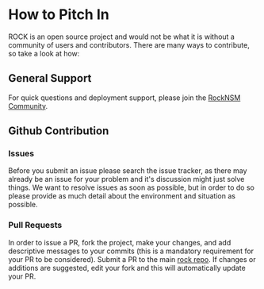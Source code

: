 # How to Pitch In

ROCK is an open source project and would not be what it is without a community of
users and contributors. There are many ways to contribute, so take a look at how:


## General Support
For quick questions and deployment support, please join the
[RockNSM Community](https://community.rocknsm.io).


## Github Contribution

### Issues
Before you submit an issue please search the issue tracker, as there may already
be an issue for your problem and it's discussion might just solve things. We
want to resolve issues as soon as possible, but in order to do so please provide
as much detail about the environment and situation as possible.


### Pull Requests
In order to issue a PR, fork the project, make your changes, and add descriptive
messages to your commits (this is a mandatory requirement for your PR to be
considered). Submit a PR to the main [rock repo](https://github.com/rocknsm/rock).
If changes or additions are suggested, edit your fork and this will automatically
update your PR.

